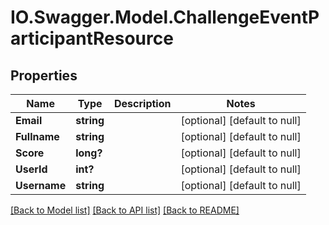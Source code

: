 # IO.Swagger.Model.ChallengeEventParticipantResource
## Properties

Name | Type | Description | Notes
------------ | ------------- | ------------- | -------------
**Email** | **string** |  | [optional] [default to null]
**Fullname** | **string** |  | [optional] [default to null]
**Score** | **long?** |  | [optional] [default to null]
**UserId** | **int?** |  | [optional] [default to null]
**Username** | **string** |  | [optional] [default to null]

[[Back to Model list]](../README.md#documentation-for-models) [[Back to API list]](../README.md#documentation-for-api-endpoints) [[Back to README]](../README.md)

